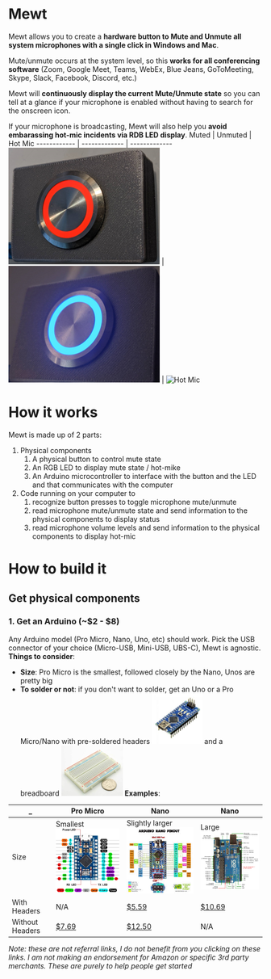 # Mewt
Mewt allows you to create a **hardware button to Mute and Unmute all system microphones with a single click in Windows and Mac**.  

Mute/unmute occurs at the system level, so this **works for all conferencing software** (Zoom, Google Meet, Teams, WebEx, Blue Jeans, GoToMeeting, Skype, Slack, Facebook, Discord, etc.)

Mewt will **continuously display the current Mute/Unmute state** so you can tell at a glance if your microphone is enabled without having to search for the onscreen icon.

If your microphone is broadcasting, Mewt will also help you **avoid embarassing hot-mic incidents via RDB LED display**.
Muted | Unmuted | Hot Mic
------------ | ------------- | -------------
![Mewted](/images/mewt.png) | ![Unmewted](/images/unmewt.png) | ![Hot Mic](/images/hotmic.gif)

# How it works
Mewt is made up of 2 parts: 
1. Physical components
   1. A physical button to control mute state 
   1. An RGB LED to display mute state / hot-mike
   1. An Arduino microcontroller to interface with the button and the LED and that communicates with the computer
1. Code running on your computer to 
   1. recognize button presses to toggle microphone mute/unmute
   1. read microphone mute/unmute state and send information to the physical components to display status
   1. read microphone volume levels and send information to the physical components to display hot-mic

# How to build it
## Get physical components
### 1. Get an Arduino (~$2 - $8)
Any Arduino model (Pro Micro, Nano, Uno, etc) should work.  Pick the USB connector of your choice (Micro-USB, Mini-USB, UBS-C), Mewt is agnostic.  
**Things to consider**:
* **Size**: Pro Micro is the smallest, followed closely by the Nano, Unos are pretty big
* **To solder or not**: if you don't want to solder, get an Uno or a Pro Micro/Nano with pre-soldered headers ![headers](/images/arduino-with-header.png) and a breadboard ![breadboard](/images/breadboard.png)
**Examples**: 

_ | Pro Micro | Nano | Nano 
------------ | ------------- | ------------- | -------------
Size | Smallest ![promicro](/images/promicro.png) | Slightly larger ![nano](/images/nano.png)| Large ![uno](/images/uno.png)
With Headers  | N/A |  [$5.59](https://www.amazon.com/dp/B082HGQ24C/) | [$10.69](https://www.amazon.com/dp/B016D5KOO)
Without Headers  | [$7.69](https://www.amazon.com/dp/B07J2Q3ZD5) | [$12.50](https://www.amazon.com/dp/B07VX7MX27) | N/A

_Note: these are not referral links, I do not benefit from you clicking on these links.  I am not making an endorsement for Amazon or specific 3rd party merchants.  These are purely to help people get started_
